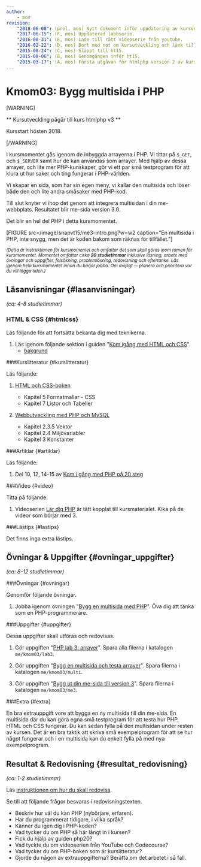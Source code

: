 ```yaml
---
author:
    - mos
revision:
    "2018-06-08": (prel, mos) Nytt dokument inför uppdatering av kursen.
    "2017-06-15": (F, mos) Uppdaterad labbserie.
    "2016-08-31": (E, mos) Lade till rätt videoserie från youtube.
    "2016-02-22": (D, mos) Bort med not om kursutveckling och länk till version 1.
    "2015-08-24": (C, mos) Släppt till ht15.
    "2015-08-06": (B, mos) Genomgången inför ht15.
    "2015-03-17": (A, mos) Första utgåvan för htmlphp version 2 av kursen.
...
```

Kmom03: Bygg multisida i PHP
==================================

[WARNING]

** Kursutveckling pågår till kurs htmlphp v3 **

Kursstart hösten 2018.

[/WARNING]

I kursmomentet gås igenom de inbyggda arrayerna i PHP. Vi tittar på `$_GET`, och `$_SERVER` samt hur de kan användas som arrayer. Med hjälp av dessa arrayer, och lite mer PHP-kunskaper, gör vi ett par små testprogram för att klura ut hur saker och ting fungerar i PHP-världen.

Vi skapar en sida, som har sin egen meny, vi kallar den multisida och löser både den och lite andra småsaker med PHP-kod.

Till slut knyter vi ihop det genom att integrera multisidan i din me-webbplats. Resultatet blir me-sida version 3.0.

<!--more-->

Det blir en hel del PHP i detta kursmomentet.

[FIGURE src=/image/snapvt15/me3-intro.png?w=w2 caption="En multisida i PHP, inte snygg, men det är koden bakom som räknas för tillfället."]


<small><i>(Detta är instruktionen för kursmomentet och omfattar det som skall göras inom ramen för kursmomentet. Momentet omfattar cirka **20 studietimmar** inklusive läsning, arbete med övningar och uppgifter, felsökning, problemlösning, redovisning och eftertanke. Läs igenom hela kursmomentet innan du börjar jobba. Om möjligt -- planera och prioritera var du vill lägga tiden.)</i></small>



Läsanvisningar  {#lasanvisningar}
---------------------------------

*(ca: 4-8 studietimmar)*



### HTML & CSS {#htmlcss}

Läs följande för att fortsätta bekanta dig med teknikerna.

1. Läs igenom följande sektion i guiden "[Kom igång med HTML och CSS](guide/kom-igang-med-html-och-css)".
    * [bakgrund](guide/kom-igang-med-html-och-css/bakgrund)



###Kurslitteratur  {#kurslitteratur}

Läs följande:

1. [HTML och CSS-boken](kunskap/boken-html-och-css-boken)
    * Kapitel 5 Formatmallar - CSS
    * Kapitel 7 Listor och Tabeller

2. [Webbutveckling med PHP och MySQL](kunskap/boken-webbutveckling-med-php-och-mysql)
    * Kapitel 2.3.5 Vektor
    * Kapitel 2.4 Miljövariabler
    * Kapitel 3 Konstanter



###Artiklar {#artiklar}

Läs följande:

1. Del 10, 12, 14-15 av [Kom i gång med PHP på 20 steg](kunskap/kom-i-gang-med-php-pa-20-steg)



###Video  {#video}

Titta på följande:

1. Videoserien [Lär dig PHP](https://www.youtube.com/playlist?list=PLKtP9l5q3ce_U0j3HFq9pTVWvr-YQvy0B) är tätt kopplat till kursmaterialet. Kika på de videor som börjar med 3.



###Lästips {#lastips}

Det finns inga extra lästips.



Övningar & Uppgifter  {#ovningar_uppgifter}
-------------------------------------------

*(ca: 8-12 studietimmar)*



###Övningar {#ovningar}

Genomför följande övningar.

1. Jobba igenom övningen "[Bygg en multisida med PHP](kunskap/bygg-en-multisida-med-php)". Öva dig att tänka som en PHP-programmerare.

<!--
TODO
* filer, include, scope? Använd labben för att träna.
-->



###Uppgifter {#uppgifter}

Dessa uppgifter skall utföras och redovisas.

1. Gör uppgiften "[PHP lab 3: arrayer](uppgift/php-lab3-arrayer)". Spara alla filerna i katalogen `me/kmom03/lab3`.

1. Gör uppgiften "[Bygg en multisida och testa arrayer](uppgift/bygg-en-multisida-och-testa-arrayer)". Spara filerna i katalogen `me/kmom03/multi`.

1. Gör uppgiften "[Bygg ut din me-sida till version 3](uppgift/bygg-ut-din-htmlphp-me-sida-till-version-3)". Spara filerna i katalogen `me/kmom03/me3`.




###Extra {#extra}

En bra extrauppgift vore att bygga en ny multisida till din me-sida. En multisida där du kan göra egna små testprogram för att testa hur PHP, HTML och CSS fungerar. Du kan sedan fylla på den multisidan under resten av kursen. Det är en bra taktik att skriva små exempelprogram för att se hur något fungerar och i en multisida kan du enkelt fylla på med nya exempelprogram.



Resultat & Redovisning  {#resultat_redovisning}
-----------------------------------------------

*(ca: 1-2 studietimmar)*

Läs [instruktionen om hur du skall redovisa](./../redovisa).

Se till att följande frågor besvaras i redovisningstexten.

* Beskriv hur väl du kan PHP (nybörjare, erfaren).
* Har du programmerat tidigare, i vilka språk?
* Känner du igen dig i PHP-koden?
* Vad tycker du om PHP så här långt in i kursen?
* Fick du hjälp av guiden php20?
* Vad tyckte du om videoserien från YouTube och Codecourse?
* Vad tycker du om PHP-boken som är kurslitteratur?
* Gjorde du någon av extrauppgifterna? Berätta om det arbetet i så fall.
